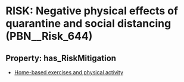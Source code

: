 # RISK: __Negative physical effects of quarantine and social distancing__ (PBN__Risk_644)

## Property: has_RiskMitigation

* [Home-based exercises and physical activity](PBN__RiskMitigation_894)

